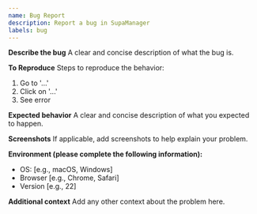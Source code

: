 ```yaml
---
name: Bug Report
description: Report a bug in SupaManager
labels: bug
---
```


**Describe the bug**
A clear and concise description of what the bug is.

**To Reproduce**
Steps to reproduce the behavior:
1. Go to '...'
2. Click on '...'
3. See error

**Expected behavior**
A clear and concise description of what you expected to happen.

**Screenshots**
If applicable, add screenshots to help explain your problem.

**Environment (please complete the following information):**
- OS: [e.g., macOS, Windows]
- Browser [e.g., Chrome, Safari]
- Version [e.g., 22]

**Additional context**
Add any other context about the problem here.
